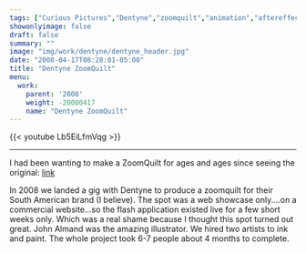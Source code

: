 ```yaml
---
tags: ["Curious Pictures","Dentyne","zoomquilt","animation","aftereffects"]
showonlyimage: false
draft: false
summary: ""
image: "img/work/dentyne/dentyne_header.jpg"
date: "2008-04-17T08:28:01-05:00"
title: "Dentyne ZoomQuilt"
menu:
  work:
    parent: '2008'
    weight: -20080417
    name: "Dentyne ZoomQuilt"
---
```


{{< youtube Lb5EiLfmVqg >}}

---


I had been wanting to make a ZoomQuilt for ages and ages since seeing the original: [link](http://zoomquilt.org/)

In 2008 we landed a gig with Dentyne to produce a zoomquilt for their South American brand (I believe). The spot was a web showcase only....on a commercial website...so the flash application existed live for a few short weeks only. Which was a real shame because I thought this spot turned out great. John Almand was the amazing illustrator. We hired two artists to ink and paint. The whole project took 6-7 people about 4 months to complete.
